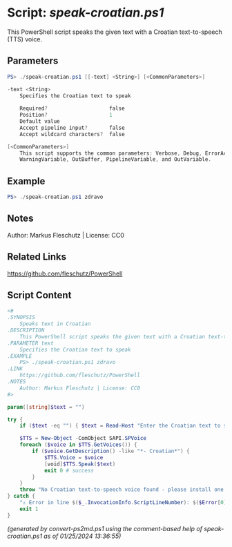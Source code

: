 Script: *speak-croatian.ps1*
========================

This PowerShell script speaks the given text with a Croatian text-to-speech (TTS) voice.

Parameters
----------
```powershell
PS> ./speak-croatian.ps1 [[-text] <String>] [<CommonParameters>]

-text <String>
    Specifies the Croatian text to speak
    
    Required?                    false
    Position?                    1
    Default value                
    Accept pipeline input?       false
    Accept wildcard characters?  false

[<CommonParameters>]
    This script supports the common parameters: Verbose, Debug, ErrorAction, ErrorVariable, WarningAction, 
    WarningVariable, OutBuffer, PipelineVariable, and OutVariable.
```

Example
-------
```powershell
PS> ./speak-croatian.ps1 zdravo

```

Notes
-----
Author: Markus Fleschutz | License: CC0

Related Links
-------------
https://github.com/fleschutz/PowerShell

Script Content
--------------
```powershell
<#
.SYNOPSIS
	Speaks text in Croatian
.DESCRIPTION
	This PowerShell script speaks the given text with a Croatian text-to-speech (TTS) voice.
.PARAMETER text
	Specifies the Croatian text to speak
.EXAMPLE
	PS> ./speak-croatian.ps1 zdravo
.LINK
	https://github.com/fleschutz/PowerShell
.NOTES
	Author: Markus Fleschutz | License: CC0
#>

param([string]$text = "")

try {
	if ($text -eq "") { $text = Read-Host "Enter the Croatian text to speak" }

	$TTS = New-Object -ComObject SAPI.SPVoice
	foreach ($voice in $TTS.GetVoices()) {
		if ($voice.GetDescription() -like "*- Croatian*") {
			$TTS.Voice = $voice
			[void]$TTS.Speak($text)
			exit 0 # success
		}
	}
	throw "No Croatian text-to-speech voice found - please install one."
} catch {
	"⚠️ Error in line $($_.InvocationInfo.ScriptLineNumber): $($Error[0])"
	exit 1
}
```

*(generated by convert-ps2md.ps1 using the comment-based help of speak-croatian.ps1 as of 01/25/2024 13:36:55)*
